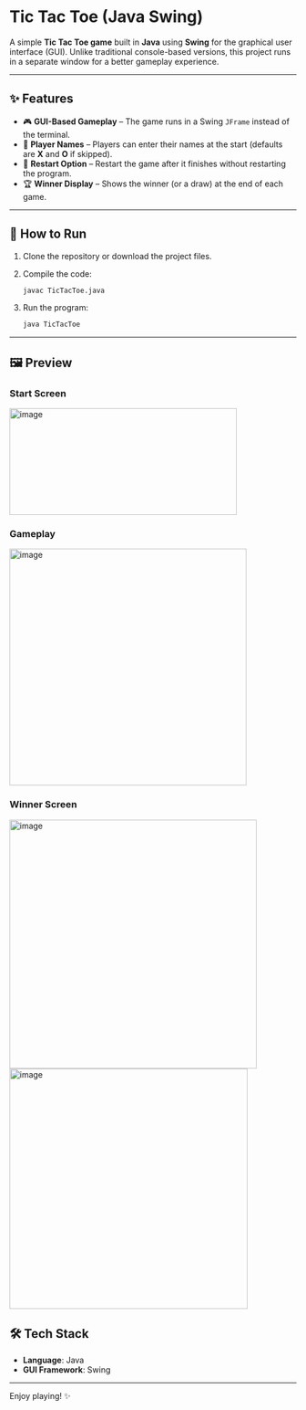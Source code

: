 # Tic Tac Toe (Java Swing)

A simple **Tic Tac Toe game** built in **Java** using **Swing** for the graphical user interface (GUI).
Unlike traditional console-based versions, this project runs in a separate window for a better gameplay experience.

---

## ✨ Features

* 🎮 **GUI-Based Gameplay** – The game runs in a Swing `JFrame` instead of the terminal.
* 👤 **Player Names** – Players can enter their names at the start (defaults are **X** and **O** if skipped).
* 🔄 **Restart Option** – Restart the game after it finishes without restarting the program.
* 🏆 **Winner Display** – Shows the winner (or a draw) at the end of each game.

---

## 🚀 How to Run

1. Clone the repository or download the project files.
2. Compile the code:

   ```bash
   javac TicTacToe.java
   ```
3. Run the program:

   ```bash
   java TicTacToe
   ```

---

## 🖼️ Preview

### Start Screen

<img width="399" height="187" alt="image" src="https://github.com/user-attachments/assets/005294a0-a5c4-43c7-8a68-8bfa12307081" />


### Gameplay

<img width="416" height="415" alt="image" src="https://github.com/user-attachments/assets/3950031d-a49c-42e0-878b-e00b90a2c392" />

### Winner Screen

<img width="434" height="436" alt="image" src="https://github.com/user-attachments/assets/7c4be349-abbf-47e9-8d56-54b5e9af571f" />
<img width="418" height="421" alt="image" src="https://github.com/user-attachments/assets/9b426174-a6c4-46a1-9309-155699a084b6" />


## 🛠️ Tech Stack

* **Language**: Java
* **GUI Framework**: Swing

---

Enjoy playing! ✨
